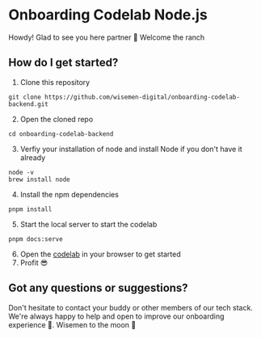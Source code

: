 # Onboarding Codelab Node.js

Howdy! Glad to see you here partner 🤠
Welcome the ranch

## How do I get started?

1. Clone this repository
```shell
git clone https://github.com/wisemen-digital/onboarding-codelab-backend.git
```

2. Open the cloned repo

```shell
cd onboarding-codelab-backend
```

3. Verfiy your installation of node and install Node if you don't have it already
```shell
node -v 
brew install node
```

4. Install the npm dependencies
```shell
pnpm install
```

5. Start the local server to start the codelab
```shell
pnpm docs:serve
```

6. Open the [codelab](http://127.0.0.1:8080) in your browser to get started
7. Profit 😎


## Got any questions or suggestions?

Don't hesitate to contact your buddy or other members of our tech stack. 
We're always happy to help and open to improve our onboarding experience 💪.
Wisemen to the moon 🚀
